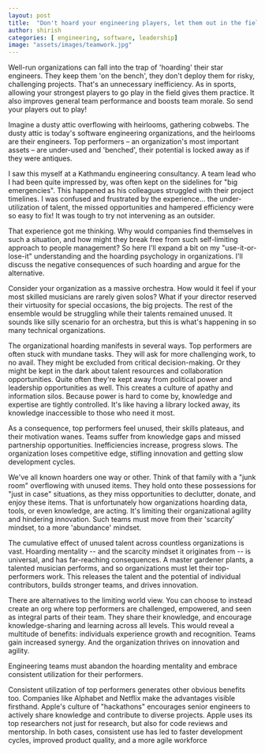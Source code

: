 ```yaml
---
layout: post
title:  "Don't hoard your engineering players, let them out in the field"
author: shirish
categories: [ engineering, software, leadership]
image: "assets/images/teamwork.jpg"
---
```


Well-run organizations can fall into the trap of 'hoarding' their star engineers. They keep them 'on the bench', they don't deploy them for risky, challenging projects. That's an unnecessary inefficiency. As in sports, allowing your strongest players to go play in the field gives them practice. It also improves general team performance and boosts team morale. So send your players out to play!

Imagine a dusty attic overflowing with heirlooms, gathering cobwebs. The dusty attic is today's software engineering organizations, and the heirlooms are their engineers. Top performers – an organization's most important assets – are under-used and 'benched', their potential is locked away as if they were antiques.

I saw this myself at a Kathmandu engineering consultancy. A team lead who I had been quite impressed by, was often kept on the sidelines for "big emergencies". This happened as his colleagues struggled with their project timelines. I was confused and frustrated by the experience... the under-utilization of talent, the missed opportunities and hampered efficiency were so easy to fix! It was tough to try not intervening as an outsider.

That experience got me thinking. Why would companies find themselves in such a situation, and how might they break free from such self-limiting approach to people management? So here I'll expand a bit on my "use-it-or-lose-it" understanding and the hoarding psychology in organizations. I'll discuss the negative consequences of such hoarding and argue for the alternative. 

Consider your organization as a massive orchestra. How would it feel if your most skilled musicians are rarely given solos? What if your director reserved their virtuosity for special occasions, the big projects. The rest of the ensemble would be struggling while their talents remained unused. It sounds like silly scenario for an orchestra, but this is what's happening in so many technical organizations.

The organizational hoarding manifests in several ways. Top performers are often stuck with mundane tasks. They will ask for more challenging work, to no avail. They might be excluded from critical decision-making. Or they might be kept in the dark about talent resources and collaboration opportunities. Quite often they're kept away from political power and leadership opportunities as well. This creates a culture of apathy and information silos. Because power is hard to come by, knowledge and expertise are tightly controlled. It's like having a library locked away, its knowledge inaccessible to those who need it most.

As a consequence, top performers feel unused, their skills plateaus, and their motivation wanes. Teams suffer from knowledge gaps and missed partnership opportunities. Inefficiencies increase, progress slows. The organization loses competitive edge, stifling innovation and getting slow development cycles.

We've all known hoarders one way or other. Think of that family with a "junk room" overflowing with unused items. They hold onto these possessions for "just in case" situations, as they miss opportunities to declutter, donate, and enjoy these items. That is unfortunately how organizations hoarding data, tools, or even knowledge, are acting. It's limiting their organizational agility and hindering innovation. Such teams must move from their 'scarcity' mindset, to a more 'abundance' mindset.

The cumulative effect of unused talent across countless organizations is vast. Hoarding mentality -- and the scarcity mindset it originates from -- is universal, and has far-reaching consequences. A master gardener plants, a talented musician performs, and so organizations must let their top-performers work. This releases the talent and the potential of individual contributors, builds stronger teams, and  drives innovation.

There are alternatives to the limiting world view. You can choose to instead create an org where top performers are challenged, empowered, and seen as integral parts of their team. They share their knowledge, and encourage knowledge-sharing and learning across all levels. This would reveal a multitude of benefits: individuals experience growth and recognition. Teams gain increased synergy.  And the organization thrives on innovation and agility.

Engineering teams must abandon the hoarding mentality and embrace consistent utilization for their performers.

Consistent utilization of top performers generates other obvious benefits too. Companies like Alphabet and Netflix make the advantages visible firsthand. Apple's culture of "hackathons" encourages senior engineers to actively share knowledge and contribute to diverse projects. Apple uses its top researchers not just for research, but also for code reviews and mentorship. In both cases, consistent use has led to faster development cycles, improved product quality, and a more agile workforce